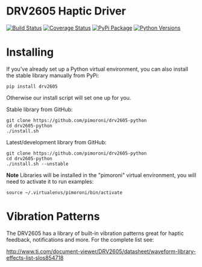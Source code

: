 # DRV2605 Haptic Driver

[![Build Status](https://img.shields.io/github/actions/workflow/status/pimoroni/drv2605-python/test.yml?branch=main)](https://github.com/pimoroni/drv2605-python/actions/workflows/test.yml)
[![Coverage Status](https://coveralls.io/repos/github/pimoroni/drv2605-python/badge.svg?branch=main)](https://coveralls.io/github/pimoroni/drv2605-python?branch=main)
[![PyPi Package](https://img.shields.io/pypi/v/drv2605.svg)](https://pypi.python.org/pypi/drv2605)
[![Python Versions](https://img.shields.io/pypi/pyversions/drv2605.svg)](https://pypi.python.org/pypi/drv2605)

# Installing

If you've already set up a Python virtual environment, you can also install the stable library manually from PyPi:

```
pip install drv2605
```

Otherwise our install script will set one up for you.

Stable library from GitHub:

```
git clone https://github.com/pimoroni/drv2605-python
cd drv2605-python
./install.sh
```

Latest/development library from GitHub:

```
git clone https://github.com/pimoroni/drv2605-python
cd drv2605-python
./install.sh --unstable
```

**Note** Libraries will be installed in the "pimoroni" virtual environment, you will need to activate it to run examples:

```
source ~/.virtualenvs/pimoroni/bin/activate
```

# Vibration Patterns

The DRV2605 has a library of built-in vibration patterns great for haptic feedback, notifications and more. For the complete list see:

http://www.ti.com/document-viewer/DRV2605/datasheet/waveform-library-effects-list-slos854718

